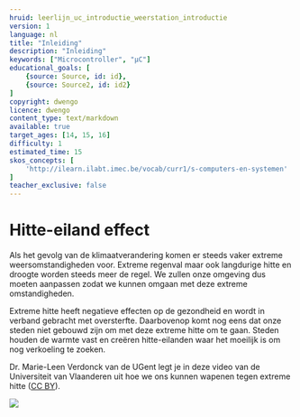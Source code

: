```yaml
---
hruid: leerlijn_uc_introductie_weerstation_introductie
version: 1
language: nl
title: "Inleiding"
description: "Inleiding"
keywords: ["Microcontroller", "µC"]
educational_goals: [
    {source: Source, id: id}, 
    {source: Source2, id: id2}
]
copyright: dwengo
licence: dwengo
content_type: text/markdown
available: true
target_ages: [14, 15, 16]
difficulty: 1
estimated_time: 15
skos_concepts: [
    'http://ilearn.ilabt.imec.be/vocab/curr1/s-computers-en-systemen'
]
teacher_exclusive: false
---
```


# Hitte-eiland effect

Als het gevolg van de klimaatverandering komen er steeds vaker extreme weersomstandigheden voor. Extreme regenval maar ook langdurige hitte en droogte worden steeds meer de regel. We zullen onze omgeving dus moeten aanpassen zodat we kunnen omgaan met deze extreme omstandigheden.

Extreme hitte heeft negatieve effecten op de gezondheid en wordt in verband gebracht met oversterfte. Daarbovenop komt nog eens dat onze steden niet gebouwd zijn om met deze extreme hitte om te gaan. Steden houden de warmte vast en creëren hitte-eilanden waar het moeilijk is om nog verkoeling te zoeken.

Dr. Marie-Leen Verdonck van de UGent legt je in deze video van de Universiteit van Vlaanderen uit hoe we ons kunnen wapenen tegen extreme hitte ([CC BY](https://creativecommons.org/licenses/by/3.0/legalcode)).


![](@youtube/https://https://www.youtube.com/embed/1yUisdFv5Io?si=xcNzACCC78teAMYZ)